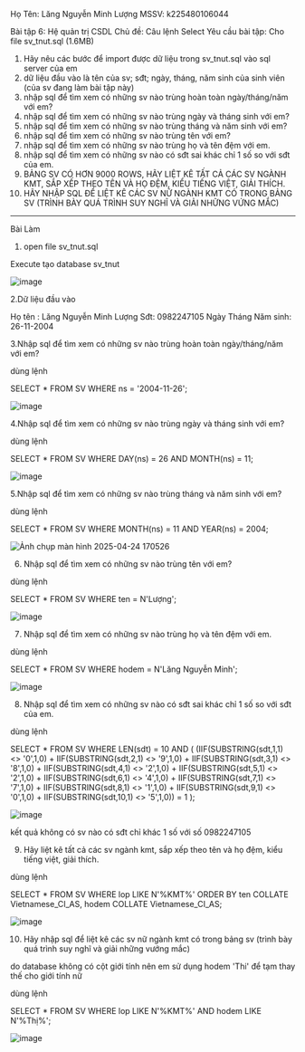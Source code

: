 Họ Tên: Lăng Nguyễn Minh Lượng     MSSV: k225480106044

Bài tập 6: Hệ quản trị CSDL
Chủ đề: Câu lệnh Select
Yêu cầu bài tập: 
Cho file sv_tnut.sql (1.6MB)
1. Hãy nêu các bước để import được dữ liệu trong sv_tnut.sql vào sql server của em
2. dữ liệu đầu vào là tên của sv; sđt; ngày, tháng, năm sinh của sinh viên (của sv đang làm bài tập này)
3. nhập sql để tìm xem có những sv nào trùng hoàn toàn ngày/tháng/năm với em?
4. nhập sql để tìm xem có những sv nào trùng ngày và tháng sinh với em?
5. nhập sql để tìm xem có những sv nào trùng tháng và năm sinh với em?
6. nhập sql để tìm xem có những sv nào trùng tên với em?
7. nhập sql để tìm xem có những sv nào trùng họ và tên đệm với em.
8. nhập sql để tìm xem có những sv nào có sđt sai khác chỉ 1 số so với sđt của em.
9. BẢNG SV CÓ HƠN 9000 ROWS, HÃY LIỆT KÊ TẤT CẢ CÁC SV NGÀNH KMT, SẮP XẾP THEO TÊN VÀ HỌ ĐỆM, KIỂU TIẾNG  VIỆT, GIẢI THÍCH.
10. HÃY NHẬP SQL ĐỂ LIỆT KÊ CÁC SV NỮ NGÀNH KMT CÓ TRONG BẢNG SV (TRÌNH BÀY QUÁ TRÌNH SUY NGHĨ VÀ GIẢI NHỮNG VỨNG MẮC)
--------------------------------------------------------------------------------------------------------------------
Bài Làm

1. open file sv_tnut.sql

Execute tạo database sv_tnut

![image](https://github.com/user-attachments/assets/fdf801bd-f76b-4303-a277-b87430d9bfe7)

2.Dữ liệu đầu vào 

Họ tên : Lăng Nguyễn Minh Lượng
Sđt: 0982247105
Ngày Tháng Năm sinh: 26-11-2004

3.Nhập sql để tìm xem có những sv nào trùng hoàn toàn ngày/tháng/năm với em?

dùng lệnh

SELECT * FROM SV
WHERE ns = '2004-11-26';

![image](https://github.com/user-attachments/assets/c70a0e46-81b2-44eb-bd8e-7f958ca6996c)


4.Nhập sql để tìm xem có những sv nào trùng ngày và tháng sinh với em?

dùng lệnh 

SELECT * FROM SV
WHERE DAY(ns) = 26 AND MONTH(ns) = 11;

![image](https://github.com/user-attachments/assets/aa449d40-07ca-4dc5-b451-779f9d8f5689)


5.Nhập sql để tìm xem có những sv nào trùng tháng và năm sinh với em?

dùng lệnh 

SELECT * FROM SV
WHERE MONTH(ns) = 11 AND YEAR(ns) = 2004;

![Ảnh chụp màn hình 2025-04-24 170526](https://github.com/user-attachments/assets/03b8b601-ded2-4a56-b0d4-a0d963eb8dde)


6. Nhập sql để tìm xem có những sv nào trùng tên với em?

dùng lệnh

SELECT * FROM SV
WHERE ten = N'Lượng';

![image](https://github.com/user-attachments/assets/a0c9d9ee-cec3-4198-a2eb-150ed67d140b)


7. Nhập sql để tìm xem có những sv nào trùng họ và tên đệm với em.

dùng lệnh 

SELECT * FROM SV
WHERE hodem = N'Lăng Nguyễn Minh';

![image](https://github.com/user-attachments/assets/5f1571c3-8f8f-402f-974b-6a264772df33)


8. Nhập sql để tìm xem có những sv nào có sđt sai khác chỉ 1 số so với sđt của em.

dùng lệnh 


SELECT * FROM SV
WHERE LEN(sdt) = 10
  AND (
    (IIF(SUBSTRING(sdt,1,1) <> '0',1,0) +
     IIF(SUBSTRING(sdt,2,1) <> '9',1,0) +
     IIF(SUBSTRING(sdt,3,1) <> '8',1,0) +
     IIF(SUBSTRING(sdt,4,1) <> '2',1,0) +
     IIF(SUBSTRING(sdt,5,1) <> '2',1,0) +
     IIF(SUBSTRING(sdt,6,1) <> '4',1,0) +
     IIF(SUBSTRING(sdt,7,1) <> '7',1,0) +
     IIF(SUBSTRING(sdt,8,1) <> '1',1,0) +
     IIF(SUBSTRING(sdt,9,1) <> '0',1,0) +
     IIF(SUBSTRING(sdt,10,1) <> '5',1,0)) = 1
  );

![image](https://github.com/user-attachments/assets/4955c052-1779-4a15-a07d-42cde9ec0324)


kết quả không có sv nào có sđt chỉ khác 1 số với số 0982247105 

9. Hãy liệt kê tất cả các sv ngành kmt, sắp xếp theo tên và họ đệm, kiểu tiếng việt, giải thích.

dùng lệnh 

SELECT * FROM SV
WHERE lop LIKE N'%KMT%'
ORDER BY ten COLLATE Vietnamese_CI_AS, hodem COLLATE Vietnamese_CI_AS;

![image](https://github.com/user-attachments/assets/6c874f87-fc57-43e5-89f2-cb03721f1f7e)


10. Hãy nhập sql để liệt kê các sv nữ ngành kmt có trong bảng sv (trình bày quá trình suy nghĩ và giải những vướng mắc)

do database không có cột giới tính nên em sử dụng hodem 'Thi' để tạm thay thế cho giới tính nữ 

dùng lệnh 

SELECT * FROM SV
WHERE lop LIKE N'%KMT%'
  AND hodem LIKE N'%Thị%';

  ![image](https://github.com/user-attachments/assets/a7ba4f82-5aa5-4327-b759-cc2b670cf1a5)
